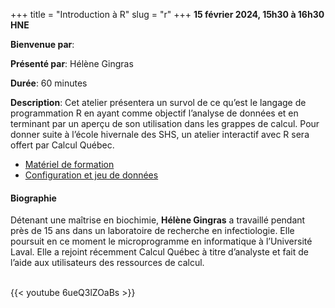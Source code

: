 +++
title = "Introduction à R"
slug = "r"
+++
**15 février 2024, 15h30 à 16h30 HNE**

**Bienvenue par**: 

**Présenté par**: Hélène Gingras

**Durée**: 60 minutes

**Description**:
Cet atelier présentera un survol de ce qu’est le langage de
programmation R en ayant comme objectif l’analyse de données et en
terminant par un aperçu de son utilisation dans les grappes de calcul.
Pour donner suite à l’école hivernale des SHS, un
atelier interactif avec R sera offert par Calcul Québec.

* [Matériel de formation](https://github.com/hgingras/Formation-R_demo_HSS)
* [Configuration et jeu de données](https://datacarpentry.org/r-socialsci/#setup-instructions)

#### Biographie

Détenant une maîtrise en biochimie, **Hélène Gingras** a travaillé
pendant près de 15 ans dans un laboratoire de recherche en infectiologie.
Elle poursuit en ce moment le microprogramme
en informatique à l’Université Laval.
Elle a rejoint récemment Calcul Québec à titre d’analyste
et fait de l’aide aux utilisateurs des ressources de calcul.

<br>
{{< youtube 6ueQ3lZOaBs >}}
